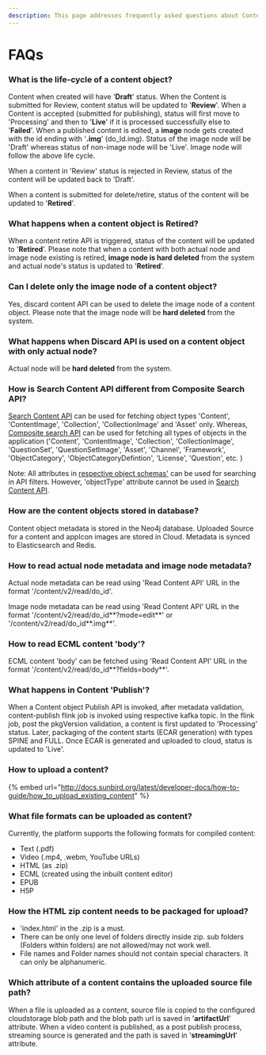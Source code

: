 ```yaml
---
description: This page addresses frequently asked questions about Content Service.
---
```


# FAQs

### What is the life-cycle of a content object?

Content when created will have '**Draft**' status. When the Content is submitted for Review, content status will be updated to '**Review**'. When a Content is accepted (submitted for publishing), status will first move to 'Processing' and then to '**Live**' if it is processed successfully else to '**Failed**'. When a published content is edited, a **image** node gets created with the id ending with '**.img**' (do\_Id.img). Status of the image node will be 'Draft' whereas status of non-image node will be 'Live'. Image node will follow the above life cycle.

When a content in 'Review' status is rejected in Review, status of the content will be updated back to 'Draft'.

When a content is submitted for delete/retire, status of the content will be updated to '**Retired**'.

### What happens when a content object is Retired?

When a content retire API is triggered, status of the content will be updated to '**Retired**'. Please note that when a content with both actual node and image node existing is retired, **image node is hard deleted** from the system and actual node's status is updated to '**Retired**'.

### Can I delete only the image node of a content object?

Yes, discard content API can be used to delete the image node of a content object. Please note that the image node will be **hard deleted** from the system.

### What happens when Discard API is used on a content object with only actual node?

Actual node will be **hard deleted** from the system.

### How is Search Content API different from Composite Search API?

[Search Content API](http://docs.sunbird.org/latest/apis/contentapi/index.html#operation/Search%20Content) can be used for fetching object types 'Content', 'ContentImage', 'Collection', 'CollectionImage' and 'Asset' only. Whereas, [Composite search API](http://docs.sunbird.org/latest/apis/searchapi/#tag/Search-APIs) can be used for fetching all types of objects in the application ('Content', 'ContentImage', 'Collection', 'CollectionImage', 'QuestionSet', 'QuestionSetImage', 'Asset', 'Channel', 'Framework', 'ObjectCategory', 'ObjectCategoryDefintion', 'License', 'Question', etc. )

Note: All attributes in [respective object schemas'](https://github.com/project-sunbird/knowledge-platform/tree/master/schemas) can be used for searching in API filters. However, 'objectType' attribute cannot be used in [Search Content API](http://docs.sunbird.org/latest/apis/contentapi/index.html#operation/Search%20Content).

### How are the content objects stored in database?

Content object metadata is stored in the Neo4j database. Uploaded Source for a content and appIcon images are stored in Cloud. Metadata is synced to Elasticsearch and Redis.

### How to read actual node metadata and image node metadata?

Actual node metadata can be read using 'Read Content API' URL in the format '/content/v2/read/do\_id'.

Image node metadata can be read using 'Read Content API' URL in the format '/content/v2/read/do\_id\*\*?mode=edit\*\*' or '/content/v2/read/do\_id\*\*.img\*\*'.

### How to read ECML content 'body'?

ECML content 'body' can be fetched using 'Read Content API' URL in the format '/content/v2/read/do\_id\*\*?fields=body\*\*'.

### What happens in Content 'Publish'?

When a Content object Publish API is invoked, after metadata validation, content-publish flink job is invoked using respective kafka topic. In the flink job, post the pkgVersion validation, a content is first updated to 'Processing' status. Later, packaging of the content starts (ECAR generation) with types SPINE and FULL. Once ECAR is generated and uploaded to cloud, status is updated to 'Live'.

### How to upload a content?

{% embed url="http://docs.sunbird.org/latest/developer-docs/how-to-guide/how_to_upload_existing_content" %}

### What file formats can be uploaded as content?

Currently, the platform supports the following formats for compiled content:

* Text (.pdf)
* Video (.mp4, .webm, YouTube URLs)
* HTML (as .zip)
* ECML (created using the inbuilt content editor)
* EPUB
* H5P

### How the HTML zip content needs to be packaged for upload?

* 'index.html' in the .zip is a must.
* There can be only one level of folders directly inside zip. sub folders (Folders within folders) are not allowed/may not work well.
* File names and Folder names should not contain special characters. It can only be alphanumeric.

### Which attribute of a content contains the uploaded source file path?

When a file is uploaded as a content, source file is copied to the configured cloudstorage blob path and the blob path url is saved in '**artifactUrl**' attribute. When a video content is published, as a post publish process, streaming source is generated and the path is saved in '**streamingUrl**' attribute.

